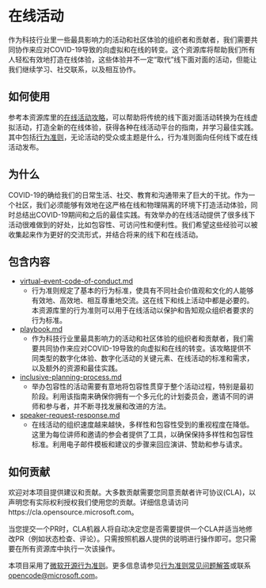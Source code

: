 # 在线活动

作为科技行业里一些最具影响力的活动和社区体验的组织者和贡献者，我们需要共同协作来应对COVID-19导致的向虚拟和在线的转变。这个资源库将帮助我们所有人轻松有效地打造在线体验，这些体验并不一定“取代”线下面对面的活动，但能让我们继续学习、社交联系，以及相互协作。

## 如何使用

参考本资源库里的[在线活动攻略](./playbook.md)，可以帮助将传统的线下面对面活动转换为在线虚拟活动，打造全新的在线体验，获得各种在线活动平台的指南，并学习最佳实践。其中包括[行为准则](./CODE_OF_CONDUCT.md)，无论活动的受众或主题是什么，行为准则面向任何线下或在线活动发布。

## 为什么

COVID-19的确给我们的日常生活、社交、教育和沟通带来了巨大的干扰。作为一个社区，我们必须能够有效地在这严格在线和物理隔离的环境下打造活动体验，同时总结出COVID-19期间和之后的最佳实践。有效举办的在线活动提供了很多线下活动很难做到的好处，比如包容性、可访问性和便利性。我们希望这些经验可以被收集起来作为更好的交流形式，并结合将来的线下和在线活动。

## 包含内容

* [virtual-event-code-of-conduct.md](./virtual-event-code-of-conduct.md)
  * 行为准则规定了基本的行为标准，使具有不同社会价值观和文化的人能够有效地、高效地、相互尊重地交流。这在线下和线上活动中都是必要的。本资源库里的行为准则可以用于在线活动以保护和告知观众组织者要求的行为标准。
* [playbook.md](./playbook.md)
  * 作为科技行业里最具影响力的活动和社区体验的组织者和贡献者，我们需要共同协作来应对COVID-19导致的向虚拟和在线的转变。该攻略提供不同类型的数字化体验、数字化活动的关键元素、在线活动的标准和需求，以及额外的资源和最佳实践。
* [inclusive-planning-process.md](./inclusive-planning-process.md)
  * 举办包容性的活动需要有意地将包容性贯穿于整个活动过程，特别是最初阶段。利用该指南来确保你拥有一个多元化的计划委员会，邀请不同的讲师和参与者，并不断寻找发展和改进的方法。
* [speaker-request-response.md](./speaker-request-response.md)
  * 在线活动的组织速度越来越快，多样性和包容性受到的重视程度在降低。这里为每位讲师和邀请的参会者提供了工具，以确保保持多样性和包容性标准。利用电子邮件模板和建议的步骤来回应演讲、赞助和参与请求。

## 如何贡献

欢迎对本项目提供建议和贡献。大多数贡献需要您同意贡献者许可协议(CLA)，以声明您有实际权利授权我们使用您的贡献。详细信息请访问https://cla.opensource.microsoft.com。

当您提交一个PR时，CLA机器人将自动决定您是否需要提供一个CLA并适当地修改PR（例如状态检查、评论）。只需按照机器人提供的说明进行操作即可。您只需要在所有资源库中执行一次该操作。

本项目采用了[微软开源行为准则](https://opensource.microsoft.com/codeofconduct/)。更多信息请参见[行为准则常见问题解答](https://opensource.microsoft.com/codeofconduct/faq/)或联系[opencode@microsoft.com](mailto:opencode@microsoft.com)。